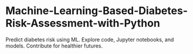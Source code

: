 # Machine-Learning-Based-Diabetes-Risk-Assessment-with-Python
Predict diabetes risk using ML. Explore code, Jupyter notebooks, and models. Contribute for healthier futures.
